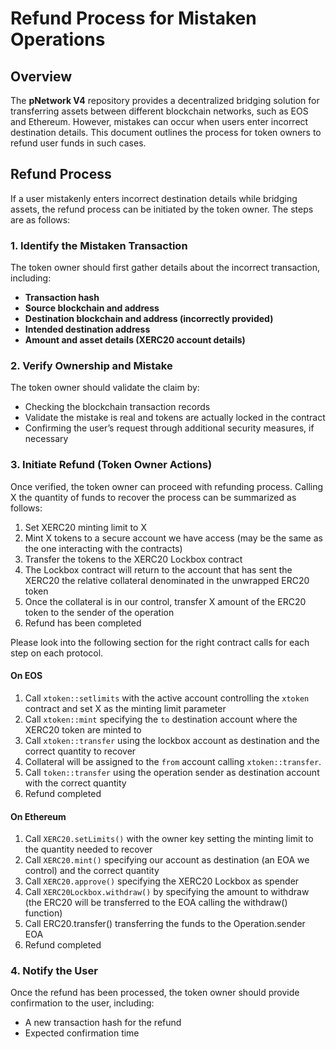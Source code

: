 # Refund Process for Mistaken Operations

## Overview

The **pNetwork V4** repository provides a decentralized bridging solution for transferring assets between different blockchain networks, such as EOS and Ethereum. However, mistakes can occur when users enter incorrect destination details. This document outlines the process for token owners to refund user funds in such cases.

## Refund Process

If a user mistakenly enters incorrect destination details while bridging assets, the refund process can be initiated by the token owner. The steps are as follows:

### 1. Identify the Mistaken Transaction

The token owner should first gather details about the incorrect transaction, including:

- **Transaction hash**
- **Source blockchain and address**
- **Destination blockchain and address (incorrectly provided)**
- **Intended destination address**
- **Amount and asset details (XERC20 account details)**

### 2. Verify Ownership and Mistake

The token owner should validate the claim by:

- Checking the blockchain transaction records
- Validate the mistake is real and tokens are actually locked in the contract
- Confirming the user’s request through additional security measures, if necessary

### 3. Initiate Refund (Token Owner Actions)

Once verified, the token owner can proceed with refunding process. Calling X the quantity of funds to recover
the process can be summarized as follows:

1. Set XERC20 minting limit to X
2. Mint X tokens to a secure account we have access (may be the same as the one interacting with the contracts)
3. Transfer the tokens to the XERC20 Lockbox contract
4. The Lockbox contract will return to the account that has sent the XERC20 the relative collateral denominated in the unwrapped ERC20 token
5. Once the collateral is in our control, transfer X amount of the ERC20 token to the sender of the operation
6. Refund has been completed

Please look into the following section for the right contract calls for each step on each protocol.

#### On EOS

1. Call `xtoken::setlimits` with the active account controlling the `xtoken` contract and set X as the minting limit parameter
2. Call `xtoken::mint` specifying the `to` destination account where the XERC20 token are minted to
3. Call `xtoken::transfer` using the lockbox account as destination and the correct quantity to recover
4. Collateral will be assigned to the `from` account calling `xtoken::transfer`.
5. Call `token::transfer` using the operation sender as destination account with the correct quantity
6. Refund completed

#### On Ethereum

1. Call `XERC20.setLimits()` with the owner key setting the minting limit to the quantity needed to recover
2. Call `XERC20.mint()` specifying our account as destination (an EOA we control) and the correct quantity
3. Call `XERC20.approve()` specifying the XERC20 Lockbox as spender
4. Call `XERC20Lockbox.withdraw()` by specifying the amount to withdraw (the ERC20 will be transferred to the EOA calling the withdraw() function)
5. Call ERC20.transfer() transferring the funds to the Operation.sender EOA
6. Refund completed

### 4. Notify the User

Once the refund has been processed, the token owner should provide confirmation to the user, including:

- A new transaction hash for the refund
- Expected confirmation time
